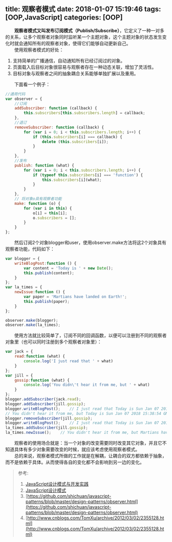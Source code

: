 title: 观察者模式
date: 2018-01-07 15:19:46
tags: [OOP,JavaScript]
categories: [OOP]
---
&emsp;&emsp;**观察者模式又叫发布订阅模式（Publish/Subscribe）**，它定义了一种一对多的关系，让多个观察者对象同时监听某一个主题对象，这个主题对象的状态发生变化时就会通知所有的观察者对象，使得它们能够自动更新自己。    
&emsp;&emsp;使用观察者模式的好处：    
1. 支持简单的广播通信，自动通知所有已经订阅过的对象。
1. 页面载入后目标对象很容易与观察者存在一种动态关联，增加了灵活性。
1. 目标对象与观察者之间的抽象耦合关系能够单独扩展以及重用。

&emsp;&emsp;下面看一个例子：    
```js
//通用代码
var observer = {
    //订阅
    addSubscriber: function (callback) {
        this.subscribers[this.subscribers.length] = callback;
    },
    //退订
    removeSubscriber: function (callback) {
        for (var i = 0; i < this.subscribers.length; i++) {
            if (this.subscribers[i] === callback) {
                delete (this.subscribers[i]);
            }
        }
    },
    //发布
    publish: function (what) {
        for (var i = 0; i < this.subscribers.length; i++) {
            if (typeof this.subscribers[i] === 'function') {
                this.subscribers[i](what);
            }
        }
    },
    // 将对象o具有观察者功能
    make: function (o) { 
        for (var i in this) {
            o[i] = this[i];
            o.subscribers = [];
        }
    }
};
```
&emsp;&emsp;然后订阅2个对象blogger和user，使用observer.make方法将这2个对象具有观察者功能，代码如下：    
```js
var blogger = {
    writeBlogPost:function () {
        var content = 'Today is ' + new Date();
        this.publish(content);
    }
};
var la_times = {
    newIssue:function () {
        var paper = 'Martians have landed on Earth!';
        this.publish(paper);
    }
};

observer.make(blogger);
observer.make(la_times);
```
&emsp;&emsp;使用方法就比较简单了，订阅不同的回调函数，以便可以注册到不同的观察者对象里（也可以同时注册到多个观察者对象里）：
```js
var jack = {
    read:function (what) {
        console.log('I just read that ' + what)
    }
};
var jill = {
    gossip:function (what) {
        console.log('You didn\'t hear it from me, but ' + what)
    }
};
blogger.addSubscriber(jack.read);
blogger.addSubscriber(jill.gossip);
blogger.writeBlogPost();    // I just read that Today is Sun Jan 07 2018 15:38:54 GMT+0800 (中国标准时间)
// You didn't hear it from me, but Today is Sun Jan 07 2018 15:38:54 GMT+0800 (中国标准时间)
blogger.removeSubscriber(jill.gossip);
blogger.writeBlogPost();    // I just read that Today is Sun Jan 07 2018 15:39:46 GMT+0800 (中国标准时间)
la_times.addSubscriber(jill.gossip);
la_times.newIssue();    // You didn't hear it from me, but Martians have landed on Earth!
```
&emsp;&emsp;观察者的使用场合就是：当一个对象的改变需要同时改变其它对象，并且它不知道具体有多少对象需要改变的时候，就应该考虑使用观察者模式。    
&emsp;&emsp;总的来说，观察者模式所做的工作就是在解耦，让耦合的双方都依赖于抽象，而不是依赖于具体。从而使得各自的变化都不会影响到另一边的变化。    

> 参考: 
> 1. [JavaScript设计模式与开发实践](https://book.douban.com/subject/26382780/) 
> 1. [JavaScript设计模式](https://book.douban.com/subject/26589719/) 
> 1. [https://github.com/shichuan/javascript-patterns/blob/master/design-patterns/observer.html](https://github.com/shichuan/javascript-patterns/blob/master/design-patterns/observer.html)
> 1. [http://www.cnblogs.com/TomXu/archive/2012/03/02/2355128.html](http://www.cnblogs.com/TomXu/archive/2012/03/02/2355128.html)
